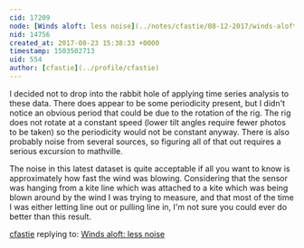 ```yaml
---
cid: 17209
node: [Winds aloft: less noise](../notes/cfastie/08-12-2017/winds-aloft-less-noise)
nid: 14756
created_at: 2017-08-23 15:38:33 +0000
timestamp: 1503502713
uid: 554
author: [cfastie](../profile/cfastie)
---
```


I decided not to drop into the rabbit hole of applying time series analysis to these data. There does appear to be some periodicity present, but I didn't notice an obvious period that could be due to the rotation of the rig. The rig does not rotate at a constant speed (lower tilt angles require fewer photos to be taken) so the periodicity would not be constant anyway. There is also probably noise from several sources, so figuring all of that out requires a serious excursion to mathville.

The noise in this latest dataset is quite acceptable if all you want to know is approximately how fast the wind was blowing. Considering that the sensor was hanging from a kite line which was attached to a kite which was being blown around by the wind I was trying to measure, and that most of the time I was either letting line out or pulling line in, I'm not sure you could ever do better than this result. 

[cfastie](../profile/cfastie) replying to: [Winds aloft: less noise](../notes/cfastie/08-12-2017/winds-aloft-less-noise)


